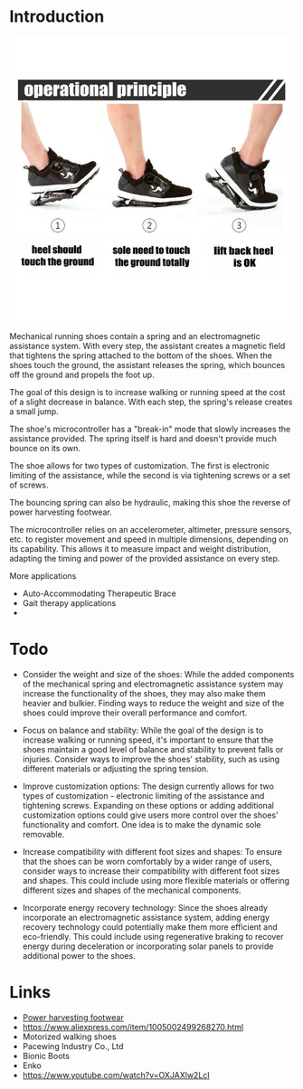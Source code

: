 # Introduction


![Bouncing running shoes](resources/bouncing-shoes.jpg  )

Mechanical running shoes contain a spring and an electromagnetic assistance system. With every step, the assistant creates a magnetic field that tightens the spring attached to the bottom of the shoes. When the shoes touch the ground, the assistant releases the spring, which bounces off the ground and propels the foot up.

The goal of this design is to increase walking or running speed at the cost of a slight decrease in balance. With each step, the spring's release creates a small jump.

The shoe's microcontroller has a "break-in" mode that slowly increases the assistance provided. The spring itself is hard and doesn't provide much bounce on its own.

The shoe allows for two types of customization. The first is electronic limiting of the assistance, while the second is via tightening screws or a set of screws.

The bouncing spring can also be hydraulic, making this shoe the reverse of power harvesting footwear.

The microcontroller relies on an accelerometer, altimeter, pressure sensors, etc. to register movement and speed in multiple dimensions, depending on its capability. This allows it to measure impact and weight distribution, adapting the timing and power of the provided assistance on every step.


More applications

*  Auto-Accommodating Therapeutic Brace
*  Gait therapy applications
*  


# Todo

* Consider the weight and size of the shoes: While the added components of the mechanical spring and electromagnetic assistance system may increase the functionality of the shoes, they may also make them heavier and bulkier. Finding ways to reduce the weight and size of the shoes could improve their overall performance and comfort.

* Focus on balance and stability: While the goal of the design is to increase walking or running speed, it's important to ensure that the shoes maintain a good level of balance and stability to prevent falls or injuries. Consider ways to improve the shoes' stability, such as using different materials or adjusting the spring tension.

* Improve customization options: The design currently allows for two types of customization - electronic limiting of the assistance and tightening screws. Expanding on these options or adding additional customization options could give users more control over the shoes' functionality and comfort. One idea is to make the dynamic sole removable.

* Increase compatibility with different foot sizes and shapes: To ensure that the shoes can be worn comfortably by a wider range of users, consider ways to increase their compatibility with different foot sizes and shapes. This could include using more flexible materials or offering different sizes and shapes of the mechanical components.

* Incorporate energy recovery technology: Since the shoes already incorporate an electromagnetic assistance system, adding energy recovery technology could potentially make them more efficient and eco-friendly. This could include using regenerative braking to recover energy during deceleration or incorporating solar panels to provide additional power to the shoes.

# Links 

* [Power harvesting footwear](https://www.frontiersin.org/articles/10.3389/fmats.2019.00221/full)
* https://www.aliexpress.com/item/1005002499268270.html
* Motorized walking shoes 
* Pacewing Industry Co., Ltd
* Bionic Boots
* Enko
* https://www.youtube.com/watch?v=OXJAXlw2LcI
